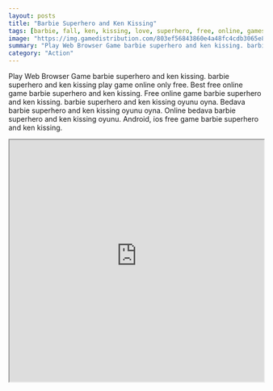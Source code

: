 ```yaml
---
layout: posts
title: "Barbie Superhero and Ken Kissing"
tags: [barbie, fall, ken, kissing, love, superhero, free, online, games, oyna, game, free, games, play, play, games]
image: "https://img.gamedistribution.com/803ef56843860e4a48fc4cdb3065e8ce.jpg"
summary: "Play Web Browser Game barbie superhero and ken kissing. barbie superhero and ken kissing play game online only free. Best free online game barbie superhero and ken kissing. Free online game barbie superhero and ken kissing. barbie superhero and ken kissing oyunu oyna. Bedava barbie superhero and ken kissing oyunu oyna. Online bedava barbie superhero and ken kissing oyunu. Android, ios free game barbie superhero and ken kissing."
category: "Action"
---
```


Play Web Browser Game barbie superhero and ken kissing. barbie superhero and ken kissing play game online only free. Best free online game barbie superhero and ken kissing. Free online game barbie superhero and ken kissing. barbie superhero and ken kissing oyunu oyna. Bedava barbie superhero and ken kissing oyunu oyna. Online bedava barbie superhero and ken kissing oyunu. Android, ios free game barbie superhero and ken kissing.

<iframe width="100%" height="480px;" src="https://flash.gamedistribution.com?game=803ef56843860e4a48fc4cdb3065e8ce"></iframe>